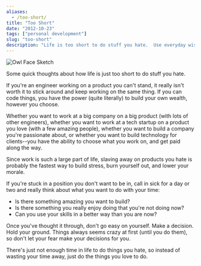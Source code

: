 ```yaml
---
aliases:
  - /too-short/
title: "Too Short"
date: "2012-10-23"
tags: ["personal development"]
slug: "too-short"
description: "Life is too short to do stuff you hate.  Use everyday wisely!"
---
```



![Owl Face Sketch][]


Some quick thoughts about how life is just too short to do stuff you hate.

If you're an engineer working on a product you can't stand, it really isn't
worth it to stick around and keep working on the same thing.  If you can code
things, you have the power (quite literally) to build your own wealth, however
you choose.

Whether you want to work at a big company on a big product (with lots of other
engineers), whether you want to work at a tech startup on a product you love
(with a few amazing people), whether you want to build a company you're
passionate about, or whether you want to build technology for clients--you have
the ability to choose what you work on, and get paid along the way.

Since work is such a large part of life, slaving away on products you hate is
probably the fastest way to build stress, burn yourself out, and lower your
morale.

If you're stuck in a position you don't want to be in, call in sick for a day
or two and really think about what you want to do with your time:

-   Is there something amazing you want to build?
-   Is there something you really enjoy doing that you're not doing now?
-   Can you use your skills in a better way than you are now?

Once you've thought it through, don't go easy on yourself.  Make a decision.
Hold your ground.  Things always seems crazy at first (until you do them), so
don't let your fear make your decisions for you.

There's just not enough time in life to do things you hate, so instead of
wasting your time away, just do the things you love to do.


  [Owl Face Sketch]: /static/blog/images/2012/owl-face-sketch.png "Owl Face Sketch"
